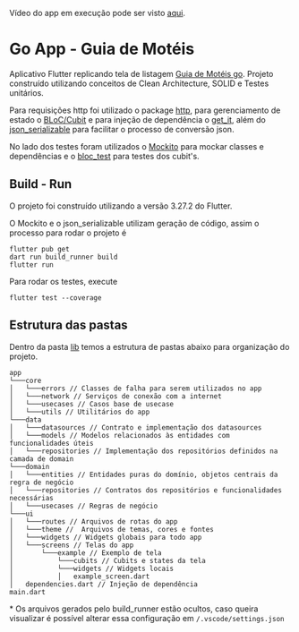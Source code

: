 Vídeo do app em execução pode ser visto [aqui](https://imgur.com/q5cAFTt).

# Go App - Guia de Motéis

Aplicativo Flutter replicando tela de listagem [Guia de Motéis go](https://play.google.com/store/apps/details?id=br.com.guiademoteis.go.android&hl=pt). Projeto construído utilizando conceitos de Clean Architecture, SOLID e Testes unitários.

Para requisições http foi utilizado o package [http](https://pub.dev/packages/http), para gerenciamento de estado o [BLoC/Cubit](https://pub.dev/packages/flutter_bloc) e para injeção de dependência o [get_it](https://pub.dev/packages/get_it), além do [json_serializable](https://pub.dev/packages/json_serializable) para facilitar o processo de conversão json.

No lado dos testes foram utilizados o [Mockito](https://pub.dev/packages/mockito) para mockar classes e dependências e o [bloc_test](https://pub.dev/packages/bloc_test) para testes dos cubit's.

## Build - Run

O projeto foi construído utilizando a versão 3.27.2 do Flutter.

O Mockito e o json_serializable utilizam geração de código, assim o processo para rodar o projeto é

```
flutter pub get
dart run build_runner build
flutter run
```

Para rodar os testes, execute

```
flutter test --coverage
```

## Estrutura das pastas
Dentro da pasta [lib](/lib/) temos a estrutura de pastas abaixo para organização do projeto.

```
app
└───core
│   └───errors // Classes de falha para serem utilizados no app
│   └───network // Serviços de conexão com a internet
│   └───usecases // Casos base de usecase
│   └───utils // Utilitários do app
└───data
│   └───datasources // Contrato e implementação dos datasources
│   └───models // Modelos relacionados às entidades com funcionalidades úteis
│   └───repositories // Implementação dos repositórios definidos na camada de domain
└───domain
│   └───entities // Entidades puras do domínio, objetos centrais da regra de negócio
│   └───repositories // Contratos dos repositórios e funcionalidades necessárias
│   └───usecases // Regras de negócio
└───ui
│   └───routes // Arquivos de rotas do app
│   └───theme //  Arquivos de temas, cores e fontes
│   └───widgets // Widgets globais para todo app
│   └───screens // Telas do app
│       └───example // Exemplo de tela
│           └───cubits // Cubits e states da tela
│           └───widgets // Widgets locais
│           │   example_screen.dart
│   dependencies.dart // Injeção de dependência
main.dart
```

\* Os arquivos gerados pelo build_runner estão ocultos, caso queira visualizar é possível alterar essa configuração em `/.vscode/settings.json`